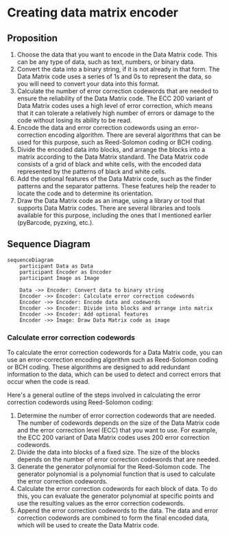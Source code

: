 # Creating data matrix encoder

## Proposition

1. Choose the data that you want to encode in the Data Matrix code. This can be any type of data, such as text, numbers, or binary data.
2. Convert the data into a binary string, if it is not already in that form. The Data Matrix code uses a series of 1s and 0s to represent the data, so you will need to convert your data into this format.
3. Calculate the number of error correction codewords that are needed to ensure the reliability of the Data Matrix code. The ECC 200 variant of Data Matrix codes uses a high level of error correction, which means that it can tolerate a relatively high number of errors or damage to the code without losing its ability to be read.
4. Encode the data and error correction codewords using an error-correction encoding algorithm. There are several algorithms that can be used for this purpose, such as Reed-Solomon coding or BCH coding.
5. Divide the encoded data into blocks, and arrange the blocks into a matrix according to the Data Matrix standard. The Data Matrix code consists of a grid of black and white cells, with the encoded data represented by the patterns of black and white cells.
6. Add the optional features of the Data Matrix code, such as the finder patterns and the separator patterns. These features help the reader to locate the code and to determine its orientation.
7. Draw the Data Matrix code as an image, using a library or tool that supports Data Matrix codes. There are several libraries and tools available for this purpose, including the ones that I mentioned earlier (pyBarcode, pyzxing, etc.).

## Sequence Diagram

```mermaid
sequenceDiagram
    participant Data as Data
    participant Encoder as Encoder
    participant Image as Image
    
    Data ->> Encoder: Convert data to binary string
    Encoder ->> Encoder: Calculate error correction codewords
    Encoder ->> Encoder: Encode data and codewords
    Encoder ->> Encoder: Divide into blocks and arrange into matrix
    Encoder ->> Encoder: Add optional features
    Encoder ->> Image: Draw Data Matrix code as image
```

### Calculate error correction codewords

To calculate the error correction codewords for a Data Matrix code, you can use an error-correction encoding algorithm such as Reed-Solomon coding or BCH coding. These algorithms are designed to add redundant information to the data, which can be used to detect and correct errors that occur when the code is read.

Here's a general outline of the steps involved in calculating the error correction codewords using Reed-Solomon coding:

1. Determine the number of error correction codewords that are needed. The number of codewords depends on the size of the Data Matrix code and the error correction level (ECC) that you want to use. For example, the ECC 200 variant of Data Matrix codes uses 200 error correction codewords.
2. Divide the data into blocks of a fixed size. The size of the blocks depends on the number of error correction codewords that are needed.
3. Generate the generator polynomial for the Reed-Solomon code. The generator polynomial is a polynomial function that is used to calculate the error correction codewords.
4. Calculate the error correction codewords for each block of data. To do this, you can evaluate the generator polynomial at specific points and use the resulting values as the error correction codewords.
5. Append the error correction codewords to the data. The data and error correction codewords are combined to form the final encoded data, which will be used to create the Data Matrix code.
